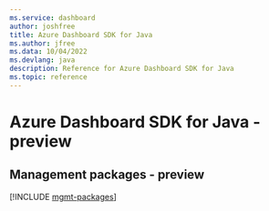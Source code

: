 ```yaml
---
ms.service: dashboard
author: joshfree
title: Azure Dashboard SDK for Java
ms.author: jfree
ms.data: 10/04/2022
ms.devlang: java
description: Reference for Azure Dashboard SDK for Java
ms.topic: reference
---
```

# Azure Dashboard SDK for Java - preview

## Management packages - preview
[!INCLUDE [mgmt-packages](dashboard-mgmt-index.md)]